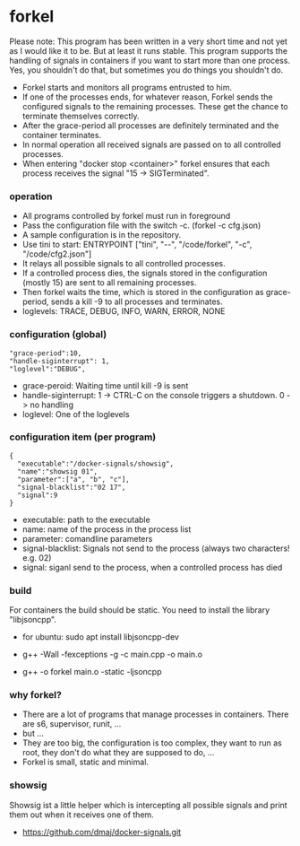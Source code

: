 # forkel

Please note: This program has been written in a very short time and not yet as I would like it to be. But at least it runs stable.
This program supports the handling of signals in containers if you want to start more than one process. Yes, you shouldn't do that, but sometimes you do things you shouldn't do. 
- Forkel starts and monitors all programs entrusted to him.
- If one of the processes ends, for whatever reason, Forkel sends the configured signals to the remaining processes. These get the chance to terminate themselves correctly. 
- After the grace-period all processes are definitely terminated and the container terminates.
- In normal operation all received signals are passed on to all controlled processes.
- When entering "docker stop \<container\>" forkel ensures that each process receives the signal "15 -> SIGTerminated".

### operation
- All programs controlled by forkel must run in foreground
- Pass the configuration file with the switch -c. (forkel -c cfg.json)
- A sample configuration is in the repository.
- Use tini to start: ENTRYPOINT ["tini", "--", "/code/forkel", "-c", "/code/cfg2.json"]
- It relays all possible signals to all controlled processes.
- If a controlled process dies, the signals stored in the configuration (mostly 15) are sent to all remaining processes.
- Then forkel waits the time, which is stored in the configuration as grace-period, sends a kill -9 to all processes and terminates.
- loglevels: TRACE, DEBUG, INFO, WARN, ERROR, NONE

### configuration (global)
    "grace-period":10,
    "handle-siginterrupt": 1,
    "loglevel":"DEBUG",
- grace-peroid: Waiting time until kill -9 is sent
- handle-siginterrupt: 1 -> CTRL-C on the console triggers a shutdown. 0 -> no handling
- loglevel: One of the loglevels

### configuration item (per program)
    {
      "executable":"/docker-signals/showsig",
      "name":"showsig 01",
      "parameter":["a", "b", "c"],
      "signal-blacklist":"02 17",
      "signal":9
    }

- executable: path to the executable
- name: name of the process in the process list
- parameter: comandline parameters
- signal-blacklist: Signals not send to the process (always two characters! e.g. 02)
- signal: siganl send to the process, when a controlled process has died

### build
For containers the build should be static.
You need to install the library "libjsoncpp".

- for ubuntu: sudo apt install libjsoncpp-dev

- g++ -Wall -fexceptions -g  -c main.cpp -o main.o
- g++  -o forkel main.o  -static  -ljsoncpp

### why forkel?
- There are a lot of programs that manage processes in containers. There are s6, supervisor, runit, ...
- but ...
- They are too big, the configuration is too complex, they want to run as root, they don't do what they are supposed to do, ...
- Forkel is small, static and minimal.

### showsig
Showsig ist a little helper which is intercepting all possible signals and print them out when it receives one of them.
- https://github.com/dmaj/docker-signals.git
